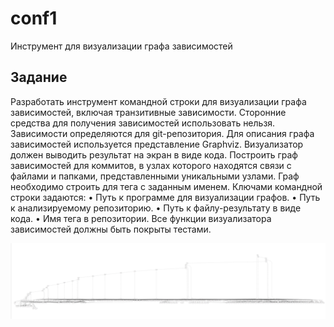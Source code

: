 # conf1
Инструмент для визуализации графа зависимостей

## Задание 
Разработать инструмент командной строки для визуализации графа 
зависимостей, включая транзитивные зависимости. Сторонние средства для 
получения зависимостей использовать нельзя. 
Зависимости определяются для git-репозитория. Для описания графа 
зависимостей используется представление Graphviz. Визуализатор должен 
выводить результат на экран в виде кода. 
Построить граф зависимостей для коммитов, в узлах которого находятся 
связи с файлами и папками, представленными уникальными узлами. Граф 
необходимо строить для тега с заданным именем. 
Ключами командной строки задаются: 
• Путь к программе для визуализации графов. 
• Путь к анализируемому репозиторию. 
• Путь к файлу-результату в виде кода. 
• Имя тега в репозитории. 
Все функции визуализатора зависимостей должны быть покрыты тестами.



![img.png](img.png)
